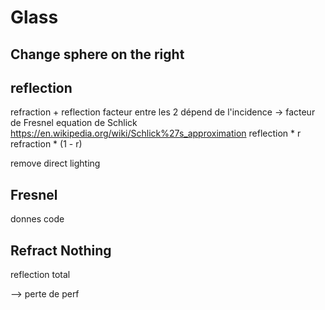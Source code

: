 # Glass
## Change sphere on the right

## reflection
refraction + reflection
facteur entre les 2 dépend de l'incidence -> facteur de Fresnel
equation de Schlick https://en.wikipedia.org/wiki/Schlick%27s_approximation
reflection * r
refraction * (1 - r)

remove direct lighting

## Fresnel

donnes code

## Refract Nothing
reflection total

--> perte de perf
